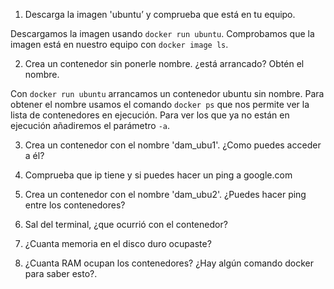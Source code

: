 1. Descarga la imagen 'ubuntu’ y comprueba que está en tu equipo.

Descargamos la imagen usando `docker run ubuntu`.
Comprobamos que la imagen está en nuestro equipo con `docker image ls`.

2. Crea un contenedor sin ponerle nombre. ¿está arrancado? Obtén el nombre.

Con `docker run ubuntu` arrancamos un contenedor ubuntu sin nombre. Para obtener el nombre usamos el comando `docker ps` que nos permite ver la lista de contenedores en ejecución. Para ver los que ya no están en	ejecución añadiremos el parámetro `-a`.

3. Crea un contenedor con el nombre 'dam_ubu1'. ¿Como puedes acceder a él?



4. Comprueba que ip tiene y si puedes hacer un ping a google.com



5. Crea un contenedor con el nombre 'dam_ubu2'. ¿Puedes hacer ping entre los contenedores?



6. Sal del terminal, ¿que ocurrió con el contenedor?



7. ¿Cuanta memoria en el disco duro ocupaste?



8. ¿Cuanta RAM ocupan los contenedores? ¿Hay algún comando docker para saber esto?.



